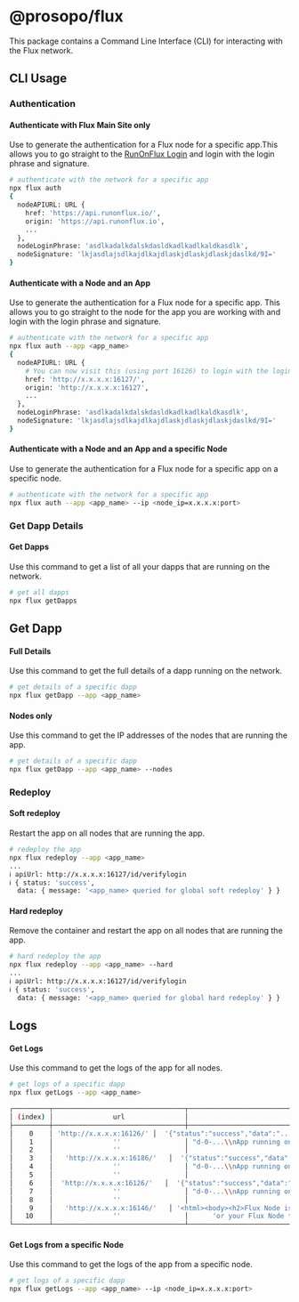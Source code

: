 # @prosopo/flux

This package contains a Command Line Interface (CLI) for interacting with the Flux network.

## CLI Usage

### Authentication

#### Authenticate with Flux Main Site only

Use to generate the authentication for a Flux node for a specific app.This allows you to go straight
to the [RunOnFlux Login](https://cloud.runonflux.io/login.html) and login with the login phrase and signature.

```bash
# authenticate with the network for a specific app
npx flux auth
{
  nodeAPIURL: URL {
    href: 'https://api.runonflux.io/',
    origin: 'https://api.runonflux.io',
    ...
  },
  nodeLoginPhrase: 'asdlkadalkdalskdasldkadlkadlkaldkasdlk',
  nodeSignature: 'lkjasdlajsdlkajdlkajdlaskjdlaskjdlaskjdaslkd/9I='
}

```

#### Authenticate with a Node and an App

Use to generate the authentication for a Flux node for a specific app. This allows you to go straight to the node for
the app you are working with and login with the login phrase and signature.

```bash
# authenticate with the network for a specific app
npx flux auth --app <app_name>
{
  nodeAPIURL: URL {
    # You can now visit this (using port 16126) to login with the login phrase and signature
    href: 'http://x.x.x.x:16127/',
    origin: 'http://x.x.x.x:16127',
    ...
  },
  nodeLoginPhrase: 'asdlkadalkdalskdasldkadlkadlkaldkasdlk',
  nodeSignature: 'lkjasdlajsdlkajdlkajdlaskjdlaskjdlaskjdaslkd/9I='
}
```

#### Authenticate with a Node and an App and a specific Node

Use to generate the authentication for a Flux node for a specific app on a specific node.

```bash
# authenticate with the network for a specific app
npx flux auth --app <app_name> --ip <node_ip=x.x.x.x:port>
```

### Get Dapp Details

#### Get Dapps

Use this command to get a list of all your dapps that are running on the network.

```bash
# get all dapps
npx flux getDapps
```

## Get Dapp

#### Full Details

Use this command to get the full details of a dapp running on the network.

```bash
# get details of a specific dapp
npx flux getDapp --app <app_name>
```

#### Nodes only

Use this command to get the IP addresses of the nodes that are running the app.

```bash
# get details of a specific dapp
npx flux getDapp --app <app_name> --nodes
```

### Redeploy

#### Soft redeploy

Restart the app on all nodes that are running the app.

```bash
# redeploy the app
npx flux redeploy --app <app_name>
...
ℹ apiUrl: http://x.x.x.x:16127/id/verifylogin                                                                                                                                   deploy.js 15:00:42
ℹ { status: 'success',                                                                                                                                                                deploy.js 15:00:42
  data: { message: '<app_name> queried for global soft redeploy' } }
```

#### Hard redeploy

Remove the container and restart the app on all nodes that are running the app.

```bash
# hard redeploy the app
npx flux redeploy --app <app_name> --hard
...
ℹ apiUrl: http://x.x.x.x:16127/id/verifylogin                                                                                                                                   deploy.js 15:00:42
ℹ { status: 'success',                                                                                                                                                                deploy.js 15:00:42
  data: { message: '<app_name> queried for global hard redeploy' } }
```

## Logs

#### Get Logs

Use this command to get the logs of the app for all nodes.

```bash
# get logs of a specific dapp
npx flux getLogs --app <app_name>

┌─────────┬─────────────────────────────────┬────────────────────────────────────────────────────────────────────────────────────────────────┐
│ (index) │               url               │                                              logs                                              │
├─────────┼─────────────────────────────────┼────────────────────────────────────────────────────────────────────────────────────────────────┤
│    0    │ 'http://x.x.x.x:16126/' │  '{"status":"success","data":"... ...'  │
│    1    │               ''                │ "d-0-...\\nApp running on port 9232\\n * Serving Flask app 'app'" │
│    2    │               ''                │                                  '\\n * Debug mode: off\\n"}'                                  │
│    3    │   'http://x.x.x.x:16186/'   │  '{"status":"success","data":"... ...'  │
│    4    │               ''                │ "d-0-...\\nApp running on port 9232\\n * Serving Flask app 'app'" │
│    5    │               ''                │                                  '\\n * Debug mode: off\\n"}'                                  │
│    6    │  'http://x.x.x.x:16126/'   │  '{"status":"success","data":"... ...'  │
│    7    │               ''                │ "d-0-...\\nApp running on port 9232\\n * Serving Flask app 'app'" │
│    8    │               ''                │                                  '\\n * Debug mode: off\\n"}'                                  │
│    9    │   'http://x.x.x.x:16146/'   │ '<html><body><h2>Flux Node is not confirmed on the network</h2>\nIt may take a few minutes f'  │
│   10    │               ''                │      'or your Flux Node to be available over domain.<br>\nEU-NODES-1-1\n</body></html>\n'      │
└─────────┴─────────────────────────────────┴────────────────────────────────────────────────────────────────────────────────────────────────┘

```

#### Get Logs from a specific Node

Use this command to get the logs of the app from a specific node.

```bash
# get logs of a specific dapp
npx flux getLogs --app <app_name> --ip <node_ip=x.x.x.x:port>
```
